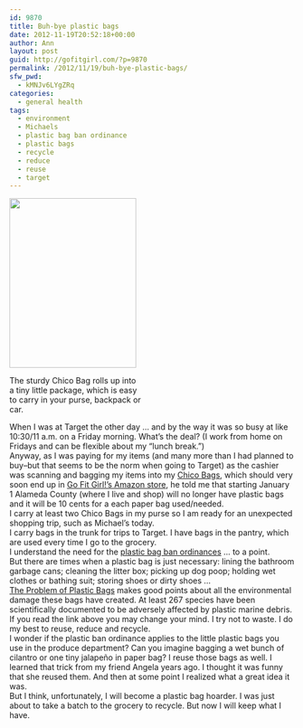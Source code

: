 ```yaml
---
id: 9870
title: Buh-bye plastic bags
date: 2012-11-19T20:52:18+00:00
author: Ann
layout: post
guid: http://gofitgirl.com/?p=9870
permalink: /2012/11/19/buh-bye-plastic-bags/
sfw_pwd:
  - kMNJv6LYgZRq
categories:
  - general health
tags:
  - environment
  - Michaels
  - plastic bag ban ordinance
  - plastic bags
  - recycle
  - reduce
  - reuse
  - target
---
```

<div id="attachment_9871" style="width: 234px" class="wp-caption alignleft">
  <a href="http://gofitgirl.com/?attachment_id=9871" rel="attachment wp-att-9871"><img class="size-medium wp-image-9871" title="chico bag" src="http://gofitgirl.com/wp-content/uploads/2012/11/chico-bag-e1353386129621-224x300.jpg" alt="" width="224" height="300" /></a>
  
  <p class="wp-caption-text">
    The sturdy Chico Bag rolls up into a tiny little package, which is easy to carry in your purse, backpack or car.
  </p>
</div>

  
When I was at Target the other day &#8230; and by the way it was so busy at like 10:30/11 a.m. on a Friday morning. What&#8217;s the deal? (I work from home on Fridays and can be flexible about my &#8220;lunch break.&#8221;)  
Anyway, as I was paying for my items (and many more than I had planned to buy&#8211;but that seems to be the norm when going to Target) as the cashier was scanning and bagging my items into my [Chico Bags](http://www.chicobag.com), which should very soon end up in [Go Fit Girl!&#8217;s Amazon store](http://astore.amazon.com/gofigi-20), he told me that starting January 1 Alameda County (where I live and shop) will no longer have plastic bags and it will be 10 cents for a each paper bag used/needed.  
I carry at least two Chico Bags in my purse so I am ready for an unexpected shopping trip, such as Michael&#8217;s today.  
I carry bags in the trunk for trips to Target. I have bags in the pantry, which are used every time I go to the grocery.  
I understand the need for the [plastic bag ban ordinances](http://www.cawrecycles.org/issues/plastic_campaign/plastic_bags/local) &#8230; to a point.  
But there are times when a plastic bag is just necessary: lining the bathroom garbage cans; cleaning the litter box; picking up dog poop; holding wet clothes or bathing suit; storing shoes or dirty shoes &#8230;  
[The Problem of Plastic Bags](http://www.cawrecycles.org/issues/plastic_campaign/plastic_bags/problem) makes good points about all the environmental damage these bags have created. At least 267 species have been scientifically documented to be adversely affected by plastic marine debris.  
If you read the link above you may change your mind. I try not to waste. I do my best to reuse, reduce and recycle.  
I wonder if the plastic ban ordinance applies to the little plastic bags you use in the produce department? Can you imagine bagging a wet bunch of cilantro or one tiny jalapeño in paper bag? I reuse those bags as well. I learned that trick from my friend Angela years ago. I thought it was funny that she reused them. And then at some point I realized what a great idea it was.  
But I think, unfortunately, I will become a plastic bag hoarder. I was just about to take a batch to the grocery to recycle. But now I will keep what I have.